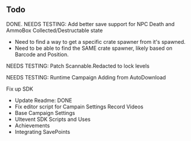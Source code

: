 ## Todo

DONE. NEEDS TESTING: Add better save support for NPC Death and AmmoBox Collected/Destructable state
 - Need to find a way to get a specific crate spawner from it's spawned.
 - Need to be able to find the SAME crate spawner, likely based on Barcode and Position.

NEEDS TESTING: Patch Scannable.Redacted to lock levels

NEEDS TESTING: Runtime Campaign Adding from AutoDownload

Fix up SDK
 - Update Readme: DONE
 - Fix editor script for Campain Settings
Record Videos
 - Base Campaign Settings
 - Ultevent SDK Scripts and Uses
 - Achievements
 - Integrating SavePoints
